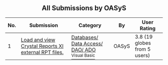 ﻿<div align="center">

## All Submissions by OASyS

</div>

No.  | Submission | Category | By   | User Rating
---- | ---------- | -------- | ---- | -----------
1 | [Load and view Crystal Reports XI external RPT files\.<br />](https://github.com/Planet-Source-Code/oasys-load-and-view-crystal-reports-xi-external-rpt-files__1-67374) | [Databases/ Data Access/ DAO/ ADO<br /><sup>Visual Basic</sup>](../ByCategory/databases-data-access-dao-ado__1-6.md) | OASyS | 3.8 (19 globes from 5 users)
